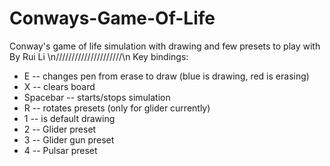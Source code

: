 # Conways-Game-Of-Life

Conway's game of life simulation with drawing and few presets to play with
By Rui Li
\n/////////////////////\n
Key bindings:
* E -- changes pen from erase to draw (blue is drawing, red is erasing)
* X -- clears board
* Spacebar -- starts/stops simulation
* R -- rotates presets (only for glider currently)
* 1 -- is default drawing
* 2 -- Glider preset
* 3 -- Glider gun preset
* 4 -- Pulsar preset

